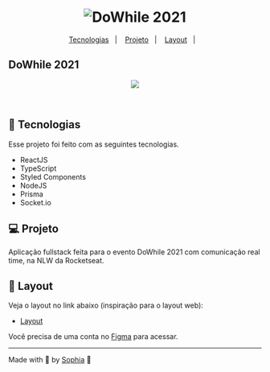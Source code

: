 <h1 align="center">
    <img alt="DoWhile 2021" title="DoWhile 2021" src="https://user-images.githubusercontent.com/67246528/138088560-ad0dfd1c-1dbb-447f-9642-a8f3008695a8.png" />
</h1>

<p align="center">
  <a href="#-tecnologias">Tecnologias</a>&nbsp;&nbsp;&nbsp;|&nbsp;&nbsp;&nbsp;
  <a href="#-projeto">Projeto</a>&nbsp;&nbsp;&nbsp;|&nbsp;&nbsp;&nbsp;
  <a href="#-layout">Layout</a>&nbsp;&nbsp;&nbsp;|&nbsp;&nbsp;&nbsp;
</p>


## DoWhile 2021

<p  align="center">
  <img src="https://user-images.githubusercontent.com/67246528/138088767-84309a13-0ca9-44d6-8df3-9bfb25731cb5.png"/>
</p>


<br>


## 🧪 Tecnologias

Esse projeto foi feito com as seguintes tecnologias.

- ReactJS
- TypeScript
- Styled Components
- NodeJS
- Prisma
- Socket.io



## 💻 Projeto

Aplicação fullstack feita para o evento DoWhile 2021 com comunicação real time, na NLW da Rocketseat.


## 🔖 Layout

Veja o layout no link abaixo (inspiração para o layout web):

- [Layout](https://www.figma.com/community/file/1031699316177416916) 

Você precisa de uma conta no [Figma](http://figma.com/) para acessar.

---

Made with 💜 by [Sophia](https://www.github.com/sophia-15) 👋
